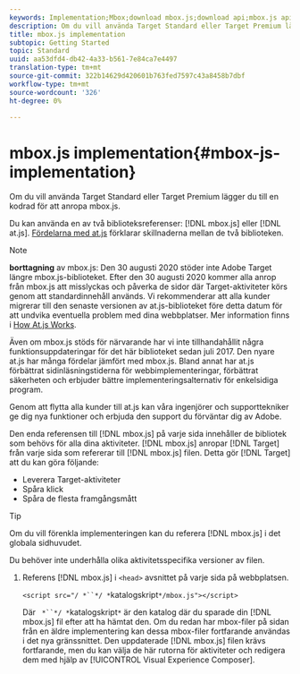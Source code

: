 ```yaml
---
keywords: Implementation;Mbox;download mbox.js;download api;mbox.js api
description: Om du vill använda Target Standard eller Target Premium lägger du till en kodrad för att anropa mbox.js.
title: mbox.js implementation
subtopic: Getting Started
topic: Standard
uuid: aa53dfd4-db42-4a33-b561-7e84ca7e4497
translation-type: tm+mt
source-git-commit: 322b14629d420601b763fed7597c43a8458b7dbf
workflow-type: tm+mt
source-wordcount: '326'
ht-degree: 0%

---
```



# mbox.js implementation{#mbox-js-implementation}

Om du vill använda Target Standard eller Target Premium lägger du till en kodrad för att anropa mbox.js.

Du kan använda en av två biblioteksreferenser: [!DNL mbox.js] eller [!DNL at.js]. [Fördelarna med at.js](/help/c-implementing-target/c-implementing-target-for-client-side-web/t-mbox-download/c-target-atjs-implementation/target-atjs-implementation.md#benefits) förklarar skillnaderna mellan de två biblioteken.

>[!NOTE]
>
>**borttagning** av mbox.js: Den 30 augusti 2020 stöder inte Adobe Target längre mbox.js-biblioteket. Efter den 30 augusti 2020 kommer alla anrop från mbox.js att misslyckas och påverka de sidor där Target-aktiviteter körs genom att standardinnehåll används. Vi rekommenderar att alla kunder migrerar till den senaste versionen av at.js-biblioteket före detta datum för att undvika eventuella problem med dina webbplatser. Mer information finns i [How At.js Works](/help/c-implementing-target/c-implementing-target-for-client-side-web/c-how-atjs-works/how-atjs-works.md).
>
>Även om mbox.js stöds för närvarande har vi inte tillhandahållit några funktionsuppdateringar för det här biblioteket sedan juli 2017. Den nyare at.js har många fördelar jämfört med mbox.js. Bland annat har at.js förbättrat sidinläsningstiderna för webbimplementeringar, förbättrat säkerheten och erbjuder bättre implementeringsalternativ för enkelsidiga program.
>
>Genom att flytta alla kunder till at.js kan våra ingenjörer och supporttekniker ge dig nya funktioner och erbjuda den support du förväntar dig av Adobe.

Den enda referensen till [!DNL mbox.js] på varje sida innehåller de bibliotek som behövs för alla dina aktiviteter. [!DNL mbox.js] anropar [!DNL Target] från varje sida som refererar till [!DNL mbox.js] filen. Detta gör [!DNL Target] att du kan göra följande:

* Leverera Target-aktiviteter
* Spåra klick
* Spåra de flesta framgångsmått

>[!TIP]
>
>Om du vill förenkla implementeringen kan du referera [!DNL mbox.js] i det globala sidhuvudet.

Du behöver inte underhålla olika aktivitetsspecifika versioner av filen.

1. Referens [!DNL mbox.js] i `<head>` avsnittet på varje sida på webbplatsen.

   `<script src="/ *``*/ *`katalogskript`*/mbox.js"></script>`

   Där ` *``*/ *`katalogskript`*` är den katalog där du sparade din [!DNL mbox.js] fil efter att ha hämtat den.
Om du redan har mbox-filer på sidan från en äldre implementering kan dessa mbox-filer fortfarande användas i det nya gränssnittet. Den uppdaterade [!DNL mbox.js] filen krävs fortfarande, men du kan välja de här rutorna för aktiviteter och redigera dem med hjälp av [!UICONTROL Visual Experience Composer].